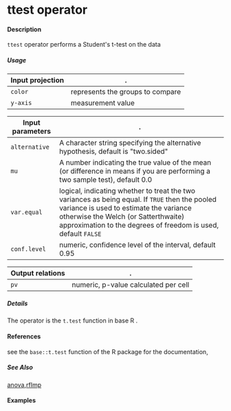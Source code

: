 # ttest operator

#### Description
`ttest` operator performs a Student's t-test on the data

##### Usage
Input projection|.
---|---
`color`   | represents the groups to compare
`y-axis`| measurement value

Input parameters|.
---|---
`alternative`   | A character string specifying the alternative hypothesis, default is "two.sided"
`mu`  | A number indicating the true value of the mean (or difference in means if you are performing a two sample test), default 0.0
`var.equal`  |logical, indicating whether to treat the two variances as being equal. If `TRUE` then the pooled variance is used to estimate the variance otherwise the Welch (or Satterthwaite) approximation to the degrees of freedom is used, default `FALSE`
`conf.level`  |numeric, confidence level of the interval, default 0.95

Output relations|.
---|---
`pv`| numeric, p-value calculated per cell

##### Details
The operator is the `t.test` function in base R .


#### References
see the `base::t.test` function of the R package for the documentation, 


##### See Also
[anova](https://github.com/tercen/anova_operator),[rfImp](https://github.com/tercen/rfImp_operator)

#### Examples


